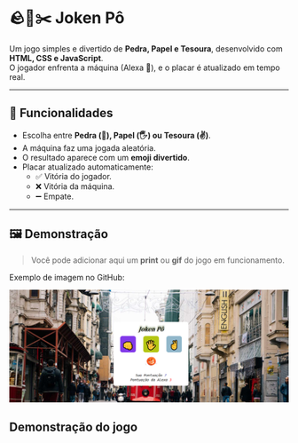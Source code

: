 # 🪨📄✂️ Joken Pô  

Um jogo simples e divertido de **Pedra, Papel e Tesoura**, desenvolvido com **HTML, CSS e JavaScript**.  
O jogador enfrenta a máquina (Alexa 🤖), e o placar é atualizado em tempo real.  

---

## 🚀 Funcionalidades  
- Escolha entre **Pedra (👊), Papel (🖐️) ou Tesoura (✌️)**.  
- A máquina faz uma jogada aleatória.  
- O resultado aparece com um **emoji divertido**.  
- Placar atualizado automaticamente:  
  - ✅ Vitória do jogador.  
  - ❌ Vitória da máquina.  
  - ➖ Empate.  

---

## 🖼️ Demonstração  
> Você pode adicionar aqui um **print** ou **gif** do jogo em funcionamento.  

Exemplo de imagem no GitHub:  

<img src="https://raw.githubusercontent.com/willians-wil/Projeto-Joken-P-/f8f3119e4c500d724ba04db17fee6629fa15312e/assets/projeto%20jknp.png" >

<h2>Demonstração do jogo</h2>
